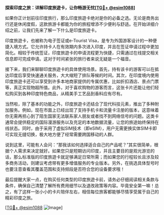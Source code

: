 **探索印度之旅：详解印度旅遊卡，让你畅游无忧[[TG💪+ @esim1088](https://t.me/s/esim1088)]**

如果你正计划前往印度旅行，那么印度旅遊卡绝对是你的必备之选。无论是商务出行还是休闲度假，这款旅游卡都能为你的旅程增添不少便利与舒适。在开始详细介绍之前，让我们先来了解一下什么是印度旅遊卡。

印度旅遊卡，也被称为电子签证或e-Tourist Visa，是专为外国游客设计的一种便捷入境方式。它允许持卡人在有效期内多次进入印度，并且在签证申请过程中更加简化。相较于传统签证，印度旅遊卡的申请流程更为快捷，只需通过在线提交相关信息即可完成申请。这对于时间紧张的旅行者来说无疑是一个福音。

接下来，我们来聊聊印度旅遊卡的具体使用场景。首先，持有该卡的游客可以在抵达印度后享受快速通关服务，大大缩短了排队等候的时间。其次，在印度境内使用印度旅遊卡还可以享受到许多本地商家提供的专属优惠，比如折扣酒店、景点门票等，真正实现物超所值。此外，对于喜欢购物的游客而言，这张卡片还能让他们轻松购买到各种印度特色商品，从精美手工艺品到香料应有尽有。

当然啦，除了基本的功能之外，印度旅遊卡还结合了现代科技元素，推出了多种附加服务。例如，现在市面上已经出现了支持手机卡和流量卡注册的版本，这意味着你无需再担心到了陌生国家无法联系家人朋友或者找不到网络信号的问题。这类卡通常会提供稳定的国际漫游服务以及充足的本地数据流量，让您的旅途始终保持在线状态。同时，由于采用了虚拟SIM技术（即eSIM），用户无需更换实体SIM卡即可实现无缝切换，极大地方便了经常需要跨国移动的人群。

说到这里，可能有人会问：“那我该如何选择适合自己的产品呢？”其实很简单，根据个人需求来决定就好。如果您只是短期访问印度，并且主要目的是观光游览的话，那么标准版的印度旅遊卡就足够满足日常所需；而如果您的行程较长且涉及较多商务活动，则建议考虑带有更多增值服务的专业版本。另外，在挑选具体型号时也要注意查看其覆盖范围和支持频段是否符合您的设备要求哦！

最后提醒大家一点，在购买任何类型的印度旅遊卡前，请务必仔细阅读相关条款与条件，确保自己清楚了解所有费用细节以及退改政策等内容。毕竟安全第一嘛！总之，有了这样一张小小的卡片陪伴左右，相信每位旅客都能够尽情享受属于自己的精彩印度之旅。

[[TG💪+ @esim1088](https://t.me/s/esim1088) ![Image](https://i.postimg.cc/4NQfJmqS/Snipaste-2025-05-13-00-14-12.png)]